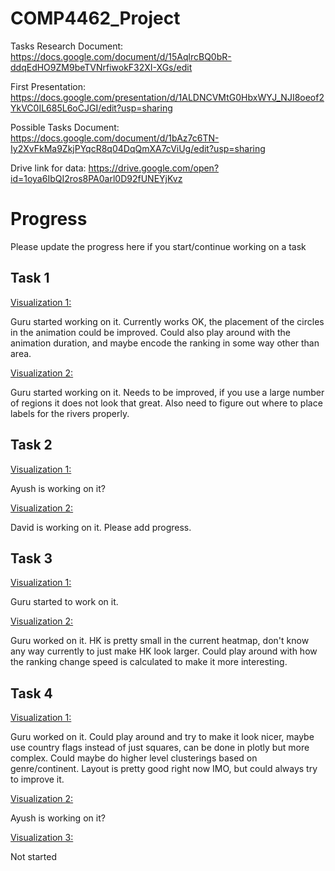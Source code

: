 # COMP4462_Project

Tasks Research Document: https://docs.google.com/document/d/15AqlrcBQ0bR-ddqEdHO9ZM9beTVNrfiwokF32XI-XGs/edit

First Presentation: https://docs.google.com/presentation/d/1ALDNCVMtG0HbxWYJ_NJI8oeof2YkVC0IL685L6oCJGI/edit?usp=sharing

Possible Tasks Document: https://docs.google.com/document/d/1bAz7c6TN-Iy2XvFkMa9ZkjPYqcR8q04DqQmXA7cViUg/edit?usp=sharing

Drive link for data: https://drive.google.com/open?id=1oya6IbQI2ros8PA0arl0D92fUNEYjKvz

# Progress

Please update the progress here if you start/continue working on a task

## Task 1

 <ins>Visualization 1: <ins>

Guru started working on it. Currently works OK, the placement of the circles in the animation could be improved. Could also play around with the animation duration, and maybe encode the ranking in some way other than area.

<ins>Visualization 2: <ins>

Guru started working on it. Needs to be improved, if you use a large number of regions it does not look that great. Also need to figure out where to place labels for the rivers properly.

## Task 2

<ins>Visualization 1: <ins>

Ayush is working on it?

<ins>Visualization 2: <ins>

David is working on it. Please add progress.

## Task 3

<ins>Visualization 1: <ins>

Guru started to work on it.

<ins>Visualization 2: <ins>

Guru worked on it. HK is pretty small in the current heatmap, don't know any way currently to just make HK look larger. Could play around with how the ranking change speed is calculated to make it more interesting.

## Task 4

<ins>Visualization 1: <ins>

Guru worked on it. Could play around and try to make it look nicer, maybe use country flags instead of just squares, can be done in plotly but more complex. Could maybe do higher level clusterings based on genre/continent. Layout is pretty good right now IMO, but could always try to improve it. 

<ins>Visualization 2: <ins>

Ayush is working on it?

<ins>Visualization 3: <ins>

Not started